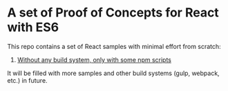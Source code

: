 # A set of Proof of Concepts for React with ES6

This repo contains a set of React samples with minimal effort from scratch:

1. [Without any build system, only with some npm scripts](https://github.com/tklepzig/react-es6-poc/tree/master/super-simple-only-npm-scripts)


It will be filled with more samples and other build systems (gulp, webpack, etc.) in future.

